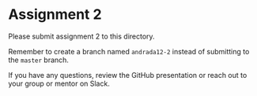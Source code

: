 # Assignment 2

Please submit assignment 2 to this directory.

Remember to create a branch named `andrada12-2` 
instead of submitting to the `master` branch.

If you have any questions, review the GitHub presentation or reach
out to your group or mentor on Slack.

